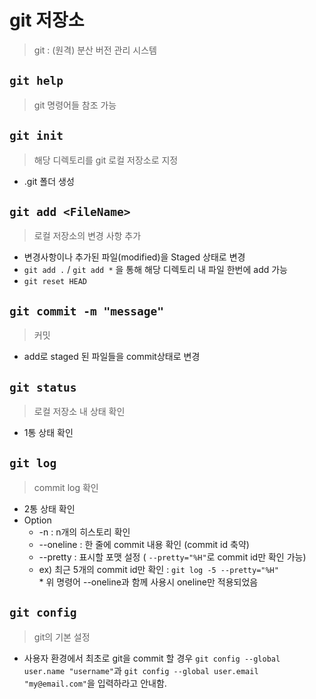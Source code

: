 #   git 저장소

>   git : (원격) 분산 버전 관리 시스템

##  `git help`
>   git 명령어들 참조 가능

##  `git init`
>   해당 디렉토리를 git 로컬 저장소로 지정
-   .git 폴더 생성

##  `git add <FileName>`
>   로컬 저장소의 변경 사항 추가
-   변경사항이나 추가된 파일(modified)을 Staged 상태로 변경
-   `git add .` / `git add *` 을 통해 해당 디렉토리 내 파일 한번에 add 가능
-   `git reset HEAD`

##  `git commit -m "message"`
>   커밋
-   add로 staged 된 파일들을 commit상태로 변경

##  `git status`
>   로컬 저장소 내 상태 확인
-   1통 상태 확인

##  `git log`
>   commit log 확인
-   2통 상태 확인
-   Option 
    -   -n          : n개의 히스토리 확인
    -   --oneline   : 한 줄에 commit 내용 확인 (commit id 축약)
    -   --pretty    : 표시할 포맷 설정 ( `--pretty="%H"`로 commit id만 확인 가능)
    - ex) 최근 5개의 commit id만 확인 : `git log -5 --pretty="%H"`
<br>* 위 명령어 --oneline과 함께 사용시 oneline만 적용되었음

##  `git config`
>   git의 기본 설정
-   사용자 환경에서 최초로 git을 commit 할 경우 
    `git config --global user.name "username"`과
    `git config --global user.email "my@email.com"`을 입력하라고 안내함.